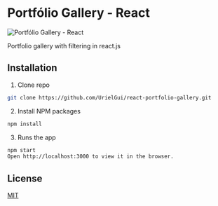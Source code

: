 # Portfólio Gallery - React

![Portfólio Gallery - React](https://i.imgur.com/ArHwajD.png)

Portfolio gallery with filtering in react.js

## Installation

1. Clone repo

```bash
git clone https://github.com/UrielGui/react-portfolio-gallery.git
```

2. Install NPM packages

```bash
npm install
```

3. Runs the app

```bash
npm start
Open http://localhost:3000 to view it in the browser.
```

## License

[MIT](https://choosealicense.com/licenses/mit/)
